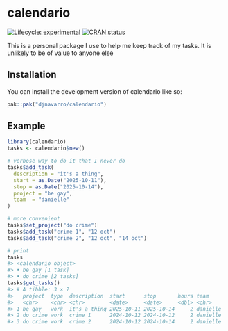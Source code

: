 
<!-- README.md is generated from README.Rmd. Please edit that file -->

# calendario

<!-- badges: start -->

[![Lifecycle:
experimental](https://img.shields.io/badge/lifecycle-experimental-orange.svg)](https://lifecycle.r-lib.org/articles/stages.html#experimental)
[![CRAN
status](https://www.r-pkg.org/badges/version/calendario)](https://CRAN.R-project.org/package=calendario)
<!-- badges: end -->

This is a personal package I use to help me keep track of my tasks. It
is unlikely to be of value to anyone else

## Installation

You can install the development version of calendario like so:

``` r
pak::pak("djnavarro/calendario")
```

## Example

``` r
library(calendario)
tasks <- calendario$new()

# verbose way to do it that I never do
tasks$add_task(
  description = "it's a thing",
  start = as.Date("2025-10-11"),
  stop = as.Date("2025-10-14"),
  project = "be gay",
  team  = "danielle"
)

# more convenient
tasks$set_project("do crime")
tasks$add_task("crime 1", "12 oct")
tasks$add_task("crime 2", "12 oct", "14 oct")

# print
tasks
#> <calendario object>
#> • be gay [1 task]
#> • do crime [2 tasks]
tasks$get_tasks()
#> # A tibble: 3 × 7
#>   project  type  description  start      stop       hours team    
#>   <chr>    <chr> <chr>        <date>     <date>     <dbl> <chr>   
#> 1 be gay   work  it's a thing 2025-10-11 2025-10-14     2 danielle
#> 2 do crime work  crime 1      2024-10-12 2024-10-12     2 danielle
#> 3 do crime work  crime 2      2024-10-12 2024-10-14     2 danielle
```
